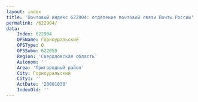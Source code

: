 ```yaml
---
layout: index
title: 'Почтовый индекс 622904: отделение почтовой связи Почты России'
permalink: /622904/
data:
    Index: 622904
    OPSName: Горноуральский
    OPSType: О
    OPSSubm: 622059
    Region: 'Свердловская область'
    Autonom: ''
    Area: 'Пригородный район'
    City: Горноуральский
    City1: ''
    ActDate: '20001030'
    IndexOld: ''
---
```

